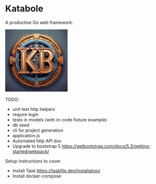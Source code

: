 # Katabole
A productive Go web framework.

<img src="kbexample/public/assets/images/katabole-logo.jpg" alt="Katabole" width="200">

TODO: 
- unit test http helpers
- require login
- tests in models (with in-code fixture example)
- db seed
- cli for project generation
- application.js
- Automated http API doc
- Upgrade to bootstrap 5 https://getbootstrap.com/docs/5.3/getting-started/webpack/

Setup instructions to cover
- Install Task https://taskfile.dev/installation/
- Install docker-compose
